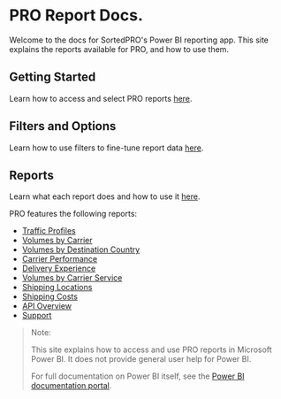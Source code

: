 # PRO Report Docs.
Welcome to the docs for SortedPRO's Power BI reporting app. This site explains the reports available for PRO, and how to use them.

## Getting Started

Learn how to access and select PRO reports [here](reports/getting-started.md).

## Filters and Options

Learn how to use filters to fine-tune report data [here](reports/filters-options.md).

## Reports

Learn what each report does and how to use it [here](reports/reports.md). 

PRO features the following reports:

* [Traffic Profiles](reports/traffic-profile.md)
* [Volumes by Carrier](reports/by-carrier.md)
* [Volumes by Destination Country](reports/by-country.md)
* [Carrier Performance](reports/performance.md)
* [Delivery Experience](reports/experience.md)
* [Volumes by Carrier Service](reports/by-carrier-service.md)
* [Shipping Locations](reports/location-performance.md)
* [Shipping Costs](reports/costs.md)
* [API Overview](reports/api.md)
* [Support](reports/support.md)

> <span class="note-header">Note:</span>
>
> This site explains how to access and use PRO reports in Microsoft Power BI. It does not provide general user help for Power BI. 
> 
> For full documentation on Power BI itself, see the [Power BI documentation portal](https://docs.microsoft.com/en-us/power-bi/#pivot=home&panel=home-all).
